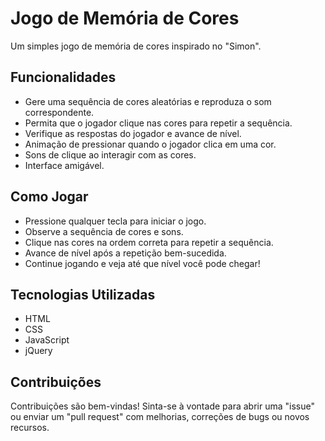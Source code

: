 # Jogo de Memória de Cores

Um simples jogo de memória de cores inspirado no "Simon".

## Funcionalidades

- Gere uma sequência de cores aleatórias e reproduza o som correspondente.
- Permita que o jogador clique nas cores para repetir a sequência.
- Verifique as respostas do jogador e avance de nível.
- Animação de pressionar quando o jogador clica em uma cor.
- Sons de clique ao interagir com as cores.
- Interface amigável.

## Como Jogar

- Pressione qualquer tecla para iniciar o jogo.
- Observe a sequência de cores e sons.
- Clique nas cores na ordem correta para repetir a sequência.
- Avance de nível após a repetição bem-sucedida.
- Continue jogando e veja até que nível você pode chegar!

## Tecnologias Utilizadas

- HTML
- CSS
- JavaScript
- jQuery

## Contribuições 

Contribuições são bem-vindas! Sinta-se à vontade para abrir uma "issue" ou enviar um "pull request" com melhorias, correções de bugs ou novos recursos.  

